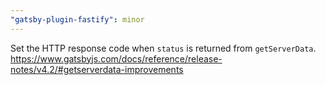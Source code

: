 ```yaml
---
"gatsby-plugin-fastify": minor
---
```


Set the HTTP response code when `status` is returned from `getServerData`. https://www.gatsbyjs.com/docs/reference/release-notes/v4.2/#getserverdata-improvements

